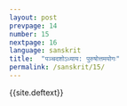 ```yaml
---
layout: post
prevpage: 14
number: 15
nextpage: 16
language: sanskrit
title:  "पञ्चदशोऽध्याय​: पुरुषोत्तमयोगः"
permalink: /sanskrit/15/
---
```


{{site.deftext}}